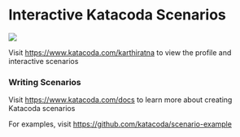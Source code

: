 # Interactive Katacoda Scenarios

[![](http://shields.katacoda.com/katacoda/karthiratna/count.svg)](https://www.katacoda.com/karthiratna "Get your profile on Katacoda.com")

Visit https://www.katacoda.com/karthiratna to view the profile and interactive scenarios

### Writing Scenarios
Visit https://www.katacoda.com/docs to learn more about creating Katacoda scenarios

For examples, visit https://github.com/katacoda/scenario-example
